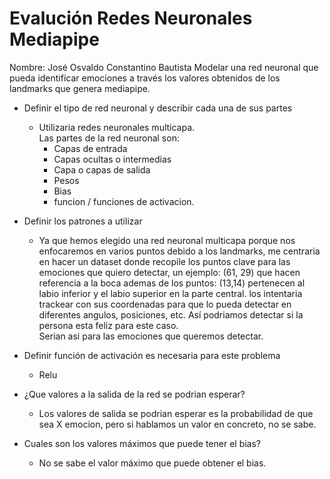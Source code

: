 # Evalución Redes Neuronales Mediapipe

Nombre: José Osvaldo Constantino Bautista
Modelar una red neuronal que pueda identificar emociones a través los valores obtenidos de los landmarks que genera mediapipe.  

- Definir el tipo de red neuronal y describir cada una de sus partes
    - Utilizaria redes neuronales multicapa.  
    Las partes de la red neuronal son:
        + Capas de entrada
        + Capas ocultas o intermedias
        + Capa o capas de salida
        + Pesos
        + Bias
        + funcion / funciones de activacion.

- Definir los patrones a utilizar
    - Ya que hemos elegido una red neuronal multicapa porque nos enfocaremos en varios puntos debido a los landmarks, me centraria en hacer un dataset donde recopile los puntos clave para las emociones que quiero detectar, un ejemplo: (61, 29) que hacen referencia a la boca ademas de los puntos:  (13,14) pertenecen al labio inferior y el labio superior en la parte central. los intentaria trackear con sus coordenadas para que lo pueda detectar en diferentes angulos, posiciones, etc. Así podriamos detectar si la persona esta feliz para este caso.   
    Serian asi para las emociones que queremos detectar.

- Definir función de activación es necesaria para este problema  
    + Relu
- ¿Que valores a la salida de la red se podrian esperar?
    - Los valores de salida se podrian esperar es la probabilidad de que sea X emocion, pero si hablamos un valor en concreto, no se sabe.

- Cuales son los valores máximos que puede tener el bias?
    - No se sabe el valor máximo que puede obtener el bias.